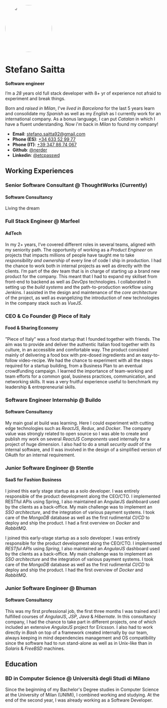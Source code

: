 <img src="https://image.ibb.co/esGDqT/me.jpg" alt="me" style="
    width: 150px;
    height: 150px;
    border-radius: 50%;
">
# Stefano Saitta
**Software engineer**

I’m a *28* years old full stack developer with 8+ yr of experience not afraid to experiment and break things.

Born and *raised in Milan*, I've *lived in Barcelona* for the last 5 years learn and consolidate my *Spanish* as well as my *English* as I currently work for an international company. As a bonus language, I can put *Catalan* in which I have a fluent understanding. Now i'm back in *Milan* to found my company!

- **Email**: <a href="stefano.saitta92@gmail.com">stefano.saitta92@gmail.com</a>
- **Phone (ES)**: <a href="tel://+34633529977">+34 633 52 99 77</a>
- **Phone (IT)**: <a href="tel://+393478674067">+39 347 86 74 067</a>
- **Github**: <a href="https://github.com/nerder/">@nerder</a>
- **Linkedin**: <a href="https://www.linkedin.com/in/etcpasswd/">@etcpasswd</a>

## Working Experiences

### Senior Software Consultant @ ThoughtWorks (Currently)
#### Software Consultancy

Living the dream

### Full Stack Engineer @ Marfeel
#### AdTech

In my 2+ years, I’ve covered different roles in several teams, aligned with my seniority path. The opportunity of working as a *Product Engineer* on projects that impacts millions of people have taught me to take *responsibility and ownership* of every line of code I ship in production. I had the chance to work both in internal projects as well as directly with the clients. I’m part of the dev team that is in charge of starting up a brand new product for the company. This meant that I had to expand my skillset from front-end to backend as well as *DevOps* technologies. I collaborated in setting up the *build systems* and the path-to-production workflow using Jenkins. I assisted in the design and maintenance of the *core architecture* of the project, as well as evangelizing the introduction of new technologies in the company stack such as *VueJS*.

### CEO & Co Founder @ Piece of Italy
#### Food & Sharing Economy

”Piece of Italy” was a food startup that I founded together with friends. The aim was to provide and deliver the authentic Italian food together with its culture, in an accessible and comfortable way. The product consisted mainly of delivering a food box with pre-dosed ingredients and an easy-to-follow video-recipe. We had the chance to experiment with all the steps required for a startup building, from a Business Plan to an eventual crowdfunding campaign. I learned the importance of team-working and team efforts for a common goal, business practices, communication, and networking skills. It was a very fruitful experience useful to benchmark my leadership & entrepreneurial skills.

### Software Engineer Internship @ Buildo
#### Software Consultancy

My main goal at build was learning. Here I could experiment with cutting edge technologies such as *ReactJS*, *Redux*, and *Docker*. The company value was strongly related to open source so I was able to create and publish my work on several *ReactJS Components* used internally for a project of huge dimension. I also had to do a small *security audit* of the internal software, and II was involved in the design of a simplified version of OAuth for an internal requirement.

### Junior Software Engineer @ Stentle
#### SaaS for Fashion Business

I joined this early stage startup as a solo developer. I was entirely responsible of the product development along the CEO/CTO. I implemented RESTful APIs using Spring, I also maintained an AngularJS dashboard used by the clients as a back-office. My main challenge was to implement an *SSO architecture*, and the integration of various payment systems. I took care of the *MongoDB* database as well as the first rudimental *CI/CD* to deploy and ship the product. I had a first overview on *Docker* and *RabbitMQ*.

I joined this early-stage startup as a solo developer. I was entirely responsible for the product development along the CEO/CTO. I implemented *RESTful APIs* using *Spring*, I also maintained an *AngularJS* dashboard used by the clients as a back-office. My main challenge was to implement an *SSO architecture* and the integration of various payment systems. I took care of the *MongoDB* database as well as the first rudimental *CI/CD* to deploy and ship the product. I had the first overview of *Docker* and *RabbitMQ*.

### Junior Software Engineer @ Bhuman
#### Software Consultancy

This was my first professional job, the first three months I was trained and I fulfilled courses of *AngularJS*, *JSP*, *Java* & *Hibernate*. In this consultancy company, I had the chance to take part in different projects, one of which included an extensive *AngularJS* project for Ericsson. I also had to work directly in *Bash* on top of a framework created internally by our team, always keeping in mind dependencies management and OS compatibility since the software had to run stand-alone as well as in Unix-like than in *Solaris* & *FreeBSD* machines.

## Education
###  BD in Computer Science @ Università degli Studi di Milano

Since the beginning of my Bachelor's Degree studies in Computer Science at the University of Milan (UNIMI), I combined working and studying. At the end of the second year, I was already working as a Software Developer.

<!-- ### Footer
Last updated: July 2021 -->



